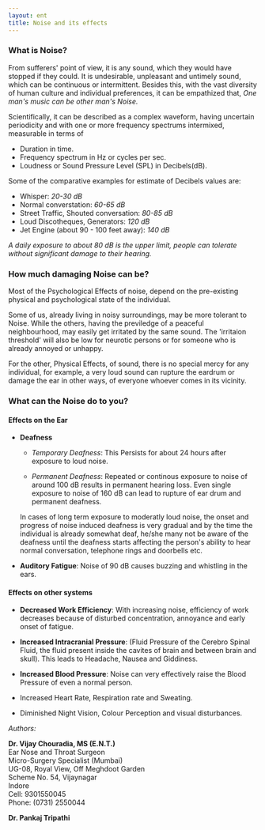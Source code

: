 ```yaml
---
layout: ent
title: Noise and its effects
---
```


### What is Noise? 

From sufferers' point of view, it is any sound, which they would have stopped if they could. It is undesirable, unpleasant and untimely sound, which can be continuous or intermittent. 
Besides this, with the vast diversity of human culture and individual preferences, it can be empathized that, *One man's music can be other man's Noise.*

Scientifically, it can be described as a complex waveform, having uncertain periodicity and with one or more frequency spectrums intermixed, measurable in terms of 

- Duration in time. 
- Frequency spectrum in Hz or cycles per sec. 
- Loudness or Sound Pressure Level (SPL) in Decibels(dB). 

Some of the comparative examples for estimate of Decibels values are:

- Whisper: *20-30 dB*
- Normal converstation: *60-65 dB*
- Street Traffic, Shouted conversation: *80-85 dB*
- Loud Discotheques, Generators: *120 dB*
- Jet Engine (about 90 - 100 feet away): *140 dB*

*A daily exposure to about 80 dB is the upper limit, people can tolerate without significant damage to their hearing.*

### How much damaging Noise can be? 
Most of the Psychological Effects of noise, depend on the pre-existing physical and psychological state of the individual. 

Some of us, already living in noisy surroundings, may be more tolerant to Noise. While the others, having the previledge of a peaceful neighbourhood, may easily get irritated by the same sound. 
The 'irritaion threshold' will also be low for neurotic persons or for someone who is already annoyed or unhappy. 

For the other, Physical Effects, of sound, there is no special mercy for any individual, for example, a very loud sound can rupture the eardrum or damage the ear in other ways, of everyone whoever comes in its vicinity.

### What can the Noise do to you? 

#### Effects on the Ear

- **Deafness**
  - *Temporary Deafness*: This Persists for about 24 hours after exposure to loud noise. 

  - *Permanent Deafness*: Repeated or continous exposure to noise of around 100 dB results in permanent hearing loss. Even single exposure to noise of 160 dB can lead to rupture of ear drum and permanent deafness.

   In cases of long term exposure to moderatly loud noise, the onset and progress of noise induced deafness is very gradual and by the time the individual is already somewhat deaf, he/she many not be aware of the deafness until the deafness starts affecting the person's ability to hear normal conversation, telephone rings and doorbells etc. 

- **Auditory Fatigue**: Noise of 90 dB causes buzzing and whistling in the ears.

#### Effects on other systems
- **Decreased Work Efficiency**: With increasing noise, efficiency of work decreases because of disturbed concentration, annoyance and early onset of fatigue. 
- **Increased Intracranial Pressure**: (Fluid Pressure of the Cerebro Spinal Fluid, the fluid present inside the cavites of brain and between brain and skull). This leads to Headache, Nausea and Giddiness. 

- **Increased Blood Pressure**: Noise can very effectively raise the Blood Pressure of even a normal person. 

- Increased Heart Rate, Respiration rate and Sweating. 

- Diminished Night Vision, Colour Perception and visual disturbances.


*Authors:*

**Dr. Vijay Chouradia, MS (E.N.T.)**  
Ear Nose and Throat Surgeon  
Micro-Surgery Specialist (Mumbai)  
UG-08, Royal View, Off Meghdoot Garden  
Scheme No. 54, Vijaynagar  
Indore  
Cell: 9301550045  
Phone: (0731) 2550044

**Dr. Pankaj Tripathi**

